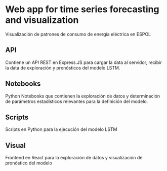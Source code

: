 # Web app for time series forecasting and visualization

Visualización de patrones de consumo de energía eléctrica en ESPOL

## API

Contiene un API REST en Express.JS para cargar la data al servidor, recibir la data de exploración y pronósticos del modelo LSTM.

## Notebooks

Python Notebooks que contienen la exploración de datos y determinación de parámetros estadísticos relevantes para la definición del modelo.

## Scripts

Scripts en Python para la ejecución del modelo LSTM

## Visual

Frontend en React para la exploración de datos y visualización de pronóstico del modelo
